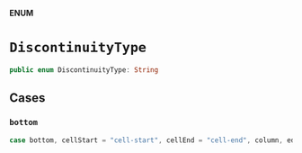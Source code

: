 **ENUM**

# `DiscontinuityType`

```swift
public enum DiscontinuityType: String
```

## Cases
### `bottom`

```swift
case bottom, cellStart = "cell-start", cellEnd = "cell-end", column, edge, envelope, excised, fieldStart = "field-start", left, nonw, nonx, obverse, object, linestart = "line-start", punct, right, reverse, surface, tablet, top
```
